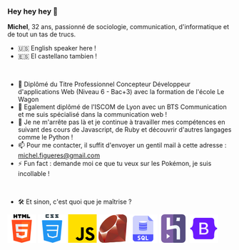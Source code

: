 ### Hey hey hey 👋

<strong>Michel</strong>, 32 ans, passionné de sociologie, communication, d'informatique et de tout un tas de trucs.

- 🇺🇸 English speaker here !
- 🇪🇸 El castellano tambien !
</br>

- 🔭 Diplômé du Titre Professionnel Concepteur Développeur d'applications Web (Niveau 6 - Bac+3) avec la formation de l'école Le Wagon
- 🌱 Egalement diplômé de l'ISCOM de Lyon avec un BTS Communication et me suis spécialisé dans la communication web !
- 🤔 Je ne m'arrête pas là et je continue à travailler mes compétences en suivant des cours de Javascript, de Ruby et découvrir d'autres langages comme le Python !
- 📫 Pour me contacter, il suffit d'envoyer un gentil mail à cette adresse : michel.figueres@gmail.com
- ⚡ Fun fact : demande moi ce que tu veux sur les Pokémon, je suis incollable !
</br>

- 🛠 Et sinon, c'est quoi que je maîtrise ?

![html.png](https://github.com/michelfi/michelfi/blob/1fdac97b430759c0c65c4fd59c6019e68893196d/html-5%20(3).png)
![css](https://github.com/michelfi/michelfi/blob/1fdac97b430759c0c65c4fd59c6019e68893196d/css.png)
![js.png](https://github.com/michelfi/michelfi/blob/1fdac97b430759c0c65c4fd59c6019e68893196d/js.png)
![ruby.png](https://github.com/michelfi/michelfi/blob/1fdac97b430759c0c65c4fd59c6019e68893196d/rubis.png)
![sql.png](https://github.com/michelfi/michelfi/blob/bc1a8a0ffbb41ab8fe8ddf132ad22b0085d90e20/sql.png)
![heroku.png](https://github.com/michelfi/michelfi/blob/1fdac97b430759c0c65c4fd59c6019e68893196d/heroku.png)
![bootstrap.png](https://github.com/michelfi/michelfi/blob/1fdac97b430759c0c65c4fd59c6019e68893196d/icons8-bootstrap-64.png)
